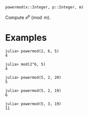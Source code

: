 ```
powermod(x::Integer, p::Integer, m)
```

Compute $x^p \pmod m$.

# Examples

```jldoctest
julia> powermod(2, 6, 5)
4

julia> mod(2^6, 5)
4

julia> powermod(5, 2, 20)
5

julia> powermod(5, 2, 19)
6

julia> powermod(5, 3, 19)
11
```
